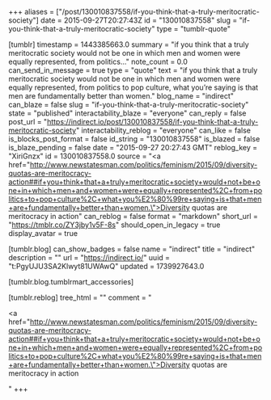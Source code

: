 +++
aliases = ["/post/130010837558/if-you-think-that-a-truly-meritocratic-society"]
date = 2015-09-27T20:27:43Z
id = "130010837558"
slug = "if-you-think-that-a-truly-meritocratic-society"
type = "tumblr-quote"

[tumblr]
timestamp = 1443385663.0
summary = "if you think that a truly meritocratic society would not be one in which men and women were equally represented, from politics..."
note_count = 0.0
can_send_in_message = true
type = "quote"
text = "if you think that a truly meritocratic society would not be one in which men and women were equally represented, from politics to pop culture, what you’re saying is that men are fundamentally better than women."
blog_name = "indirect"
can_blaze = false
slug = "if-you-think-that-a-truly-meritocratic-society"
state = "published"
interactability_blaze = "everyone"
can_reply = false
post_url = "https://indirect.io/post/130010837558/if-you-think-that-a-truly-meritocratic-society"
interactability_reblog = "everyone"
can_like = false
is_blocks_post_format = false
id_string = "130010837558"
is_blazed = false
is_blaze_pending = false
date = "2015-09-27 20:27:43 GMT"
reblog_key = "XiriGnzx"
id = 130010837558.0
source = "<a href=\"http://www.newstatesman.com/politics/feminism/2015/09/diversity-quotas-are-meritocracy-action##if+you+think+that+a+truly+meritocratic+society+would+not+be+one+in+which+men+and+women+were+equally+represented%2C+from+politics+to+pop+culture%2C+what+you%E2%80%99re+saying+is+that+men+are+fundamentally+better+than+women.\">Diversity quotas are meritocracy in action</a>"
can_reblog = false
format = "markdown"
short_url = "https://tmblr.co/ZY3jby1v5F-8s"
should_open_in_legacy = true
display_avatar = true

[tumblr.blog]
can_show_badges = false
name = "indirect"
title = "indirect"
description = ""
url = "https://indirect.io/"
uuid = "t:PgyUJU3SA2Klwyt81UWAwQ"
updated = 1739927643.0

[tumblr.blog.tumblrmart_accessories]

[tumblr.reblog]
tree_html = ""
comment = "<p><a href=\"http://www.newstatesman.com/politics/feminism/2015/09/diversity-quotas-are-meritocracy-action##if+you+think+that+a+truly+meritocratic+society+would+not+be+one+in+which+men+and+women+were+equally+represented%2C+from+politics+to+pop+culture%2C+what+you%E2%80%99re+saying+is+that+men+are+fundamentally+better+than+women.\">Diversity quotas are meritocracy in action</a></p>"
+++
